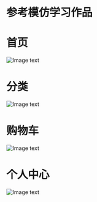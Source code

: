 # 参考模仿学习作品
# 首页
![Image text](https://github.com/chyejun/images/blob/master/uni_app/1.png)
# 分类
![Image text](https://github.com/chyejun/images/blob/master/uni_app/2.png)
# 购物车
![Image text](https://github.com/chyejun/images/blob/master/uni_app/3.png)
# 个人中心
![Image text](https://github.com/chyejun/images/blob/master/uni_app/4.png)
